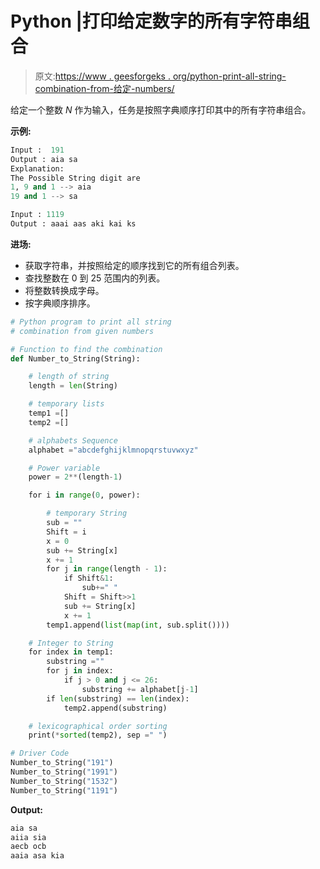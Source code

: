 # Python |打印给定数字的所有字符串组合

> 原文:[https://www . geesforgeks . org/python-print-all-string-combination-from-给定-numbers/](https://www.geeksforgeeks.org/python-print-all-string-combination-from-given-numbers/)

给定一个整数 *N* 作为输入，任务是按照字典顺序打印其中的所有字符串组合。

**示例:**

```py
Input :  191
Output : aia sa
Explanation: 
The Possible String digit are 
1, 9 and 1 --> aia
19 and 1 --> sa

Input : 1119
Output : aaai aas aki kai ks

```

**进场:**

*   获取字符串，并按照给定的顺序找到它的所有组合列表。
*   查找整数在 0 到 25 范围内的列表。
*   将整数转换成字母。
*   按字典顺序排序。

```py
# Python program to print all string
# combination from given numbers

# Function to find the combination
def Number_to_String(String):

    # length of string 
    length = len(String)

    # temporary lists
    temp1 =[]
    temp2 =[]

    # alphabets Sequence
    alphabet ="abcdefghijklmnopqrstuvwxyz"

    # Power variable
    power = 2**(length-1)

    for i in range(0, power):

        # temporary String
        sub = ""
        Shift = i 
        x = 0
        sub += String[x]
        x += 1
        for j in range(length - 1):
            if Shift&1:
                sub+=" "
            Shift = Shift>>1
            sub += String[x]
            x += 1 
        temp1.append(list(map(int, sub.split())))

    # Integer to String     
    for index in temp1: 
        substring =""
        for j in index:
            if j > 0 and j <= 26: 
                substring += alphabet[j-1]
        if len(substring) == len(index):
            temp2.append(substring)

    # lexicographical order sorting
    print(*sorted(temp2), sep =" ")

# Driver Code
Number_to_String("191")
Number_to_String("1991")
Number_to_String("1532")
Number_to_String("1191")
```

**Output:**

```py
aia sa
aiia sia
aecb ocb
aaia asa kia

```